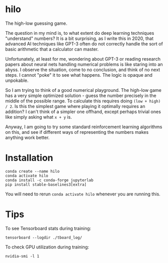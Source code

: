 # hilo
The high-low guessing game.

The question in my mind is, to what extent do deep learning techniques
"understand" numbers? It is a bit surprising, as I write this in 2020,
that advanced AI techniques like GPT-3 often do not correctly handle
the sort of basic arithmetic that a calculator can master.

Unfortunately, at least for me, wondering about GPT-3 or reading
research papers about neural nets handling numerical problems is like
staring into an abyss. I observe the situation, come to no conclusion,
and think of no next steps. I cannot "poke" it to see what
happens. The logic is opaque and unpokable.

So I am trying to think of a good numerical playground. The high-low
game has a very simple optimized solution - guess the number precisely
in the middle of the possible range. To calculate this requires doing
`(low + high) / 2`. Is this the simplest game where playing it
optimally requires an addition? I can't think of a simpler one
offhand, except perhaps trivial ones like simply asking what `x + y`
is.

Anyway, I am going to try some standard reinforcement learning
algorithms on this, and see if different ways of representing the
numbers makes anything work better.

# Installation

```
conda create --name hilo
conda activate hilo
conda install -c conda-forge jupyterlab
pip install stable-baselines3[extra]
```

You will need to rerun `conda activate hilo` whenever you are running this.

# Tips

To see Tensorboard stats during training:

```
tensorboard --logdir ./tboard_log/
```

To check GPU utilization during training:

```
nvidia-smi -l 1
```
